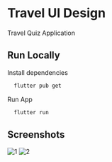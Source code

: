 # Travel UI Design
Travel Quiz Application 


## Run Locally

Install dependencies

```bash
  flutter pub get
```

Run App

```bash
  flutter run
```


## Screenshots
![1](![Screenshot_1](https://user-images.githubusercontent.com/72046458/154939464-8d084259-6fc0-40ff-929c-1d7789cba26e.png))
![2](![Screenshot_2](https://user-images.githubusercontent.com/72046458/154939508-1c06877a-3712-4a74-bcdf-d7545fe384ca.png))
